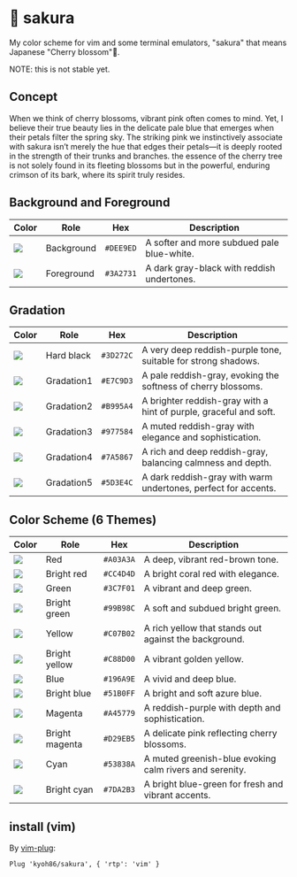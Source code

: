 # 🌸 sakura

My color scheme for vim and some terminal emulators, "sakura" that means Japanese "Cherry blossom"🍂.

NOTE: this is not stable yet.

## Concept

When we think of cherry blossoms, vibrant pink often comes to mind.
Yet, I believe their true beauty lies in the delicate pale blue that emerges when their petals filter the spring sky.
The striking pink we instinctively associate with sakura isn’t merely the hue that edges their petals—it is deeply rooted in the strength of their trunks and branches.
the essence of the cherry tree is not solely found in its fleeting blossoms but in the powerful, enduring crimson of its bark, where its spirit truly resides.

## Background and Foreground

| Color                                         | Role       | Hex       | Description                                |
|-----------------------------------------------|------------|-----------|--------------------------------------------|
| ![](https://placehold.co/15x15/DEE9ED/DEE9ED) | Background | `#DEE9ED` | A softer and more subdued pale blue-white. |
| ![](https://placehold.co/15x15/3A2731/3A2731) | Foreground | `#3A2731` | A dark gray-black with reddish undertones. |

## Gradation

| Color                                         | Role       | Hex       | Description                                                       |
|-----------------------------------------------|------------|-----------|-------------------------------------------------------------------|
| ![](https://placehold.co/15x15/3D272C/3D272C) | Hard black | `#3D272C` | A very deep reddish-purple tone, suitable for strong shadows.     |
| ![](https://placehold.co/15x15/E7C9D3/E7C9D3) | Gradation1 | `#E7C9D3` | A pale reddish-gray, evoking the softness of cherry blossoms.     |
| ![](https://placehold.co/15x15/B995A4/B995A4) | Gradation2 | `#B995A4` | A brighter reddish-gray with a hint of purple, graceful and soft. |
| ![](https://placehold.co/15x15/977584/977584) | Gradation3 | `#977584` | A muted reddish-gray with elegance and sophistication.            |
| ![](https://placehold.co/15x15/7A5867/7A5867) | Gradation4 | `#7A5867` | A rich and deep reddish-gray, balancing calmness and depth.       |
| ![](https://placehold.co/15x15/5D3E4C/5D3E4C) | Gradation5 | `#5D3E4C` | A dark reddish-gray with warm undertones, perfect for accents.    |

## Color Scheme (6 Themes)

| Color                                         | Role           | Hex       | Description                                             |
|-----------------------------------------------|----------------|-----------|---------------------------------------------------------|
| ![](https://placehold.co/15x15/A03A3A/A03A3A) | Red            | `#A03A3A` | A deep, vibrant red-brown tone.                         |
| ![](https://placehold.co/15x15/CC4D4D/CC4D4D) | Bright red     | `#CC4D4D` | A bright coral red with elegance.                       |
| ![](https://placehold.co/15x15/3C7F01/3C7F01) | Green          | `#3C7F01` | A vibrant and deep green.                               |
| ![](https://placehold.co/15x15/99B98C/99B98C) | Bright green   | `#99B98C` | A soft and subdued bright green.                         |
| ![](https://placehold.co/15x15/C07B02/C07B02) | Yellow         | `#C07B02` | A rich yellow that stands out against the background.   |
| ![](https://placehold.co/15x15/C88D00/C88D00) | Bright yellow  | `#C88D00` | A vibrant golden yellow.                                |
| ![](https://placehold.co/15x15/196A9E/196A9E) | Blue           | `#196A9E` | A vivid and deep blue.                                  |
| ![](https://placehold.co/15x15/51B0FF/51B0FF) | Bright blue    | `#51B0FF` | A bright and soft azure blue.                           |
| ![](https://placehold.co/15x15/A45779/A45779) | Magenta        | `#A45779` | A reddish-purple with depth and sophistication.         |
| ![](https://placehold.co/15x15/D29EB5/D29EB5) | Bright magenta | `#D29EB5` | A delicate pink reflecting cherry blossoms.             |
| ![](https://placehold.co/15x15/53838A/53838A) | Cyan           | `#53838A` | A muted greenish-blue evoking calm rivers and serenity. |
| ![](https://placehold.co/15x15/7DA2B3/7DA2B3) | Bright cyan    | `#7DA2B3` | A bright blue-green for fresh and vibrant accents.      |

## install (vim)

By [vim-plug](https://github.com/junegunn/vim-plug):

```
Plug 'kyoh86/sakura', { 'rtp': 'vim' }
```
